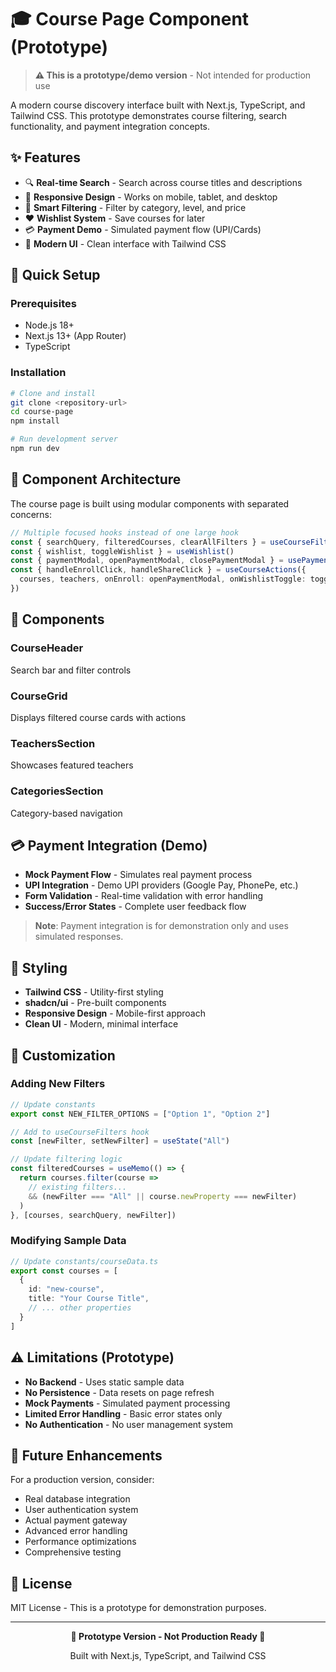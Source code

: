 # 🎓 Course Page Component (Prototype)

> **⚠️ This is a prototype/demo version** - Not intended for production use

A modern course discovery interface built with Next.js, TypeScript, and Tailwind CSS. This prototype demonstrates course filtering, search functionality, and payment integration concepts.

## ✨ Features

- 🔍 **Real-time Search** - Search across course titles and descriptions
- 📱 **Responsive Design** - Works on mobile, tablet, and desktop
- 🎯 **Smart Filtering** - Filter by category, level, and price
- ❤️ **Wishlist System** - Save courses for later
- 💳 **Payment Demo** - Simulated payment flow (UPI/Cards)
- 🎨 **Modern UI** - Clean interface with Tailwind CSS

## 🚀 Quick Setup

### Prerequisites
- Node.js 18+
- Next.js 13+ (App Router)
- TypeScript

### Installation
```bash
# Clone and install
git clone <repository-url>
cd course-page
npm install

# Run development server
npm run dev
```

## 🎯 Component Architecture

The course page is built using modular components with separated concerns:

```typescript
// Multiple focused hooks instead of one large hook
const { searchQuery, filteredCourses, clearAllFilters } = useCourseFilters(courses)
const { wishlist, toggleWishlist } = useWishlist()
const { paymentModal, openPaymentModal, closePaymentModal } = usePaymentModal()
const { handleEnrollClick, handleShareClick } = useCourseActions({
  courses, teachers, onEnroll: openPaymentModal, onWishlistToggle: toggleWishlist
})
```

## 🧩 Components

### CourseHeader
Search bar and filter controls

### CourseGrid  
Displays filtered course cards with actions

### TeachersSection
Showcases featured teachers

### CategoriesSection
Category-based navigation

## 💳 Payment Integration (Demo)

- **Mock Payment Flow** - Simulates real payment process
- **UPI Integration** - Demo UPI providers (Google Pay, PhonePe, etc.)
- **Form Validation** - Real-time validation with error handling
- **Success/Error States** - Complete user feedback flow

> **Note**: Payment integration is for demonstration only and uses simulated responses.

## 🎨 Styling

- **Tailwind CSS** - Utility-first styling
- **shadcn/ui** - Pre-built components
- **Responsive Design** - Mobile-first approach
- **Clean UI** - Modern, minimal interface

## 🔧 Customization

### Adding New Filters
```typescript
// Update constants
export const NEW_FILTER_OPTIONS = ["Option 1", "Option 2"]

// Add to useCourseFilters hook
const [newFilter, setNewFilter] = useState("All")

// Update filtering logic
const filteredCourses = useMemo(() => {
  return courses.filter(course => 
    // existing filters...
    && (newFilter === "All" || course.newProperty === newFilter)
  )
}, [courses, searchQuery, newFilter])
```

### Modifying Sample Data
```typescript
// Update constants/courseData.ts
export const courses = [
  {
    id: "new-course",
    title: "Your Course Title",
    // ... other properties
  }
]
```

## ⚠️ Limitations (Prototype)

- **No Backend** - Uses static sample data
- **No Persistence** - Data resets on page refresh
- **Mock Payments** - Simulated payment processing
- **Limited Error Handling** - Basic error states only
- **No Authentication** - No user management system

## 🎯 Future Enhancements

For a production version, consider:
- Real database integration
- User authentication system
- Actual payment gateway
- Advanced error handling
- Performance optimizations
- Comprehensive testing

## 📄 License

MIT License - This is a prototype for demonstration purposes.

---

<div align="center">
  <p><strong>🚧 Prototype Version - Not Production Ready 🚧</strong></p>
  <p>Built with Next.js, TypeScript, and Tailwind CSS</p>
</div>